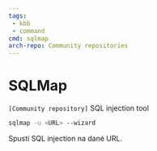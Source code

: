 ```yaml
---
tags:
 - kbb
 - command
cmd: sqlmap
arch-repo: Community repositories
---
```

# SQLMap
`[Community repository]`
SQL injection tool

```bash
sqlmap -u <URL> --wizard
```

Spustí SQL injection na dané URL.